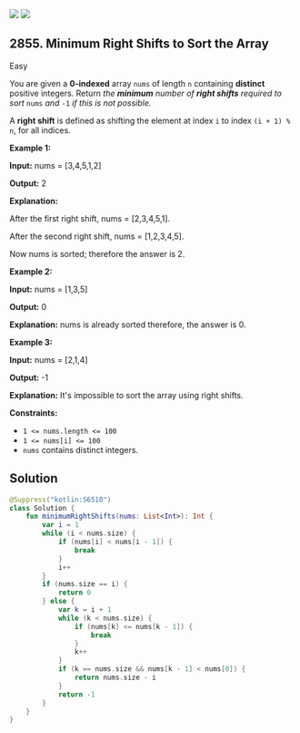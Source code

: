 [![](https://img.shields.io/github/stars/javadev/LeetCode-in-Kotlin?label=Stars&style=flat-square)](https://github.com/javadev/LeetCode-in-Kotlin)
[![](https://img.shields.io/github/forks/javadev/LeetCode-in-Kotlin?label=Fork%20me%20on%20GitHub%20&style=flat-square)](https://github.com/javadev/LeetCode-in-Kotlin/fork)

## 2855\. Minimum Right Shifts to Sort the Array

Easy

You are given a **0-indexed** array `nums` of length `n` containing **distinct** positive integers. Return _the **minimum** number of **right shifts** required to sort_ `nums` _and_ `-1` _if this is not possible._

A **right shift** is defined as shifting the element at index `i` to index `(i + 1) % n`, for all indices.

**Example 1:**

**Input:** nums = [3,4,5,1,2]

**Output:** 2

**Explanation:** 

After the first right shift, nums = [2,3,4,5,1]. 

After the second right shift, nums = [1,2,3,4,5]. 

Now nums is sorted; therefore the answer is 2.

**Example 2:**

**Input:** nums = [1,3,5]

**Output:** 0

**Explanation:** nums is already sorted therefore, the answer is 0.

**Example 3:**

**Input:** nums = [2,1,4]

**Output:** -1

**Explanation:** It's impossible to sort the array using right shifts.

**Constraints:**

*   `1 <= nums.length <= 100`
*   `1 <= nums[i] <= 100`
*   `nums` contains distinct integers.

## Solution

```kotlin
@Suppress("kotlin:S6510")
class Solution {
    fun minimumRightShifts(nums: List<Int>): Int {
        var i = 1
        while (i < nums.size) {
            if (nums[i] < nums[i - 1]) {
                break
            }
            i++
        }
        if (nums.size == i) {
            return 0
        } else {
            var k = i + 1
            while (k < nums.size) {
                if (nums[k] <= nums[k - 1]) {
                    break
                }
                k++
            }
            if (k == nums.size && nums[k - 1] < nums[0]) {
                return nums.size - i
            }
            return -1
        }
    }
}
```